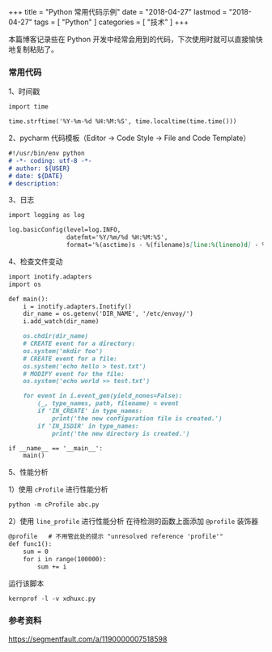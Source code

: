 +++
title = "Python 常用代码示例"
date = "2018-04-27"
lastmod = "2018-04-27"
tags = [
    "Python"
]
categories = [
    "技术"
]
+++

本篇博客记录些在 Python 开发中经常会用到的代码，下次使用时就可以直接愉快地复制粘贴了。

<!--more-->

### 常用代码

1、时间戳
```markdown
import time

time.strftime('%Y-%m-%d %H:%M:%S', time.localtime(time.time()))
```

2、pycharm 代码模板（Editor -> Code Style -> File and Code Template）
```markdown
#!/usr/bin/env python
# -*- coding: utf-8 -*-
# author: ${USER}
# date: ${DATE}
# description:
```

3、日志
```markdown
import logging as log

log.basicConfig(level=log.INFO,
                datefmt='%Y/%m/%d %H:%M:%S',
                format='%(asctime)s - %(filename)s[line:%(lineno)d] - %(levelname)s: %(message)s')
```

4、检查文件变动
```markdown
import inotify.adapters
import os

def main():
    i = inotify.adapters.Inotify()
    dir_name = os.getenv('DIR_NAME', '/etc/envoy/')
    i.add_watch(dir_name)

    os.chdir(dir_name)
    # CREATE event for a directory:
    os.system('mkdir foo')
    # CREATE event for a file:
    os.system('echo hello > test.txt')
    # MODIFY event for the file:
    os.system('echo world >> test.txt')

    for event in i.event_gen(yield_nones=False):
        (_, type_names, path, filename) = event
        if 'IN_CREATE' in type_names:
            print('the new configuration file is created.')
        if 'IN_ISDIR' in type_names:
            print('the new directory is created.')

if __name__ == '__main__':
    main()
```

5、性能分析

1）使用 `cProfile` 进行性能分析
```markdown
python -m cProfile abc.py
```

2）使用 `line_profile` 进行性能分析
在待检测的函数上面添加 `@profile` 装饰器
```markdown
@profile   # 不用管此处的提示 "unresolved reference 'profile'"
def func1():
    sum = 0
    for i in range(100000):
        sum += i
```
运行该脚本
```markdown
kernprof -l -v xdhuxc.py
```

### 参考资料

https://segmentfault.com/a/1190000007518598

